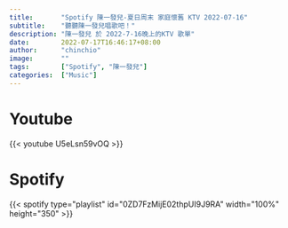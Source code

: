 ```yaml
---
title:       "Spotify 陳一發兒-夏日周末 家庭懷舊 KTV 2022-07-16"
subtitle:    "聽聽陳一發兒唱歌吧！"
description: "陳一發兒 於 2022-7-16晚上的KTV 歌單"
date:        2022-07-17T16:46:17+08:00
author:      "chinchio"
image:       ""
tags:        ["Spotify", "陳一發兒"]
categories:  ["Music"]
---
```


# Youtube
{{< youtube U5eLsn59vOQ >}}

# Spotify
{{< spotify type="playlist" id="0ZD7FzMijE02thpUI9J9RA" width="100%" height="350" >}}